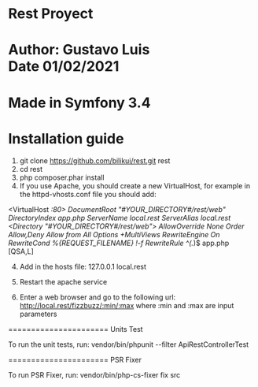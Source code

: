 # Rest Proyect
Author: Gustavo Luis <br/>
Date 01/02/2021
======================
Made in Symfony 3.4
======================
Installation guide
======================

1) git clone https://github.com/bilikui/rest.git rest
2) cd rest
2) php composer.phar install
3) If you use Apache, you should create a new VirtualHost, for example in the httpd-vhosts.conf file you should add:

<VirtualHost *:80>
        DocumentRoot "#YOUR_DIRECTORY#/rest/web"
        DirectoryIndex  app.php
        ServerName  local.rest
        ServerAlias local.rest
        <Directory "#YOUR_DIRECTORY#/rest/web">
			AllowOverride None
			Order Allow,Deny
			Allow from All
			<IfModule mod_rewrite.c>
				Options +MultiViews
				RewriteEngine On
				RewriteCond %{REQUEST_FILENAME} !-f
				RewriteRule ^(.*)$ app.php [QSA,L]
			</IfModule>
        </Directory>
</VirtualHost>

4) Add in the hosts file: 127.0.0.1 local.rest

5) Restart the apache service

6) Enter a web browser and go to the following url: http://local.rest/fizzbuzz/:min/:max where :min and :max are input parameters

======================
Units Test

To run the unit tests, run: vendor/bin/phpunit --filter ApiRestControllerTest

======================
PSR Fixer

To run PSR Fixer, run: vendor/bin/php-cs-fixer fix src
